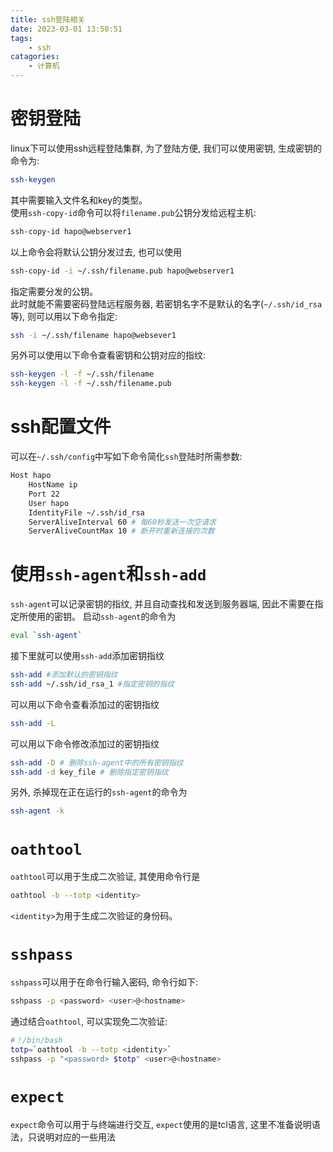 ```yaml
---
title: ssh登陆相关
date: 2023-03-01 13:50:51
tags:
    - ssh
catagories:
    - 计算机
---
```

# 密钥登陆
linux下可以使用ssh远程登陆集群, 为了登陆方便, 我们可以使用密钥, 生成密钥的命令为:
```bash
ssh-keygen
```
其中需要输入文件名和key的类型。  
使用`ssh-copy-id`命令可以将`filename.pub`公钥分发给远程主机:
```bash
ssh-copy-id hapo@webserver1
```
以上命令会将默认公钥分发过去, 也可以使用
```bash
ssh-copy-id -i ~/.ssh/filename.pub hapo@webserver1
```
指定需要分发的公钥。  
此时就能不需要密码登陆远程服务器, 若密钥名字不是默认的名字(`~/.ssh/id_rsa`等), 则可以用以下命令指定:
```bash
ssh -i ~/.ssh/filename hapo@websever1
```
另外可以使用以下命令查看密钥和公钥对应的指纹:
```bash
ssh-keygen -l -f ~/.ssh/filename
ssh-keygen -l -f ~/.ssh/filename.pub
```
<!--more-->
# ssh配置文件
可以在`~/.ssh/config`中写如下命令简化`ssh`登陆时所需参数:
```bash
Host hapo
    HostName ip
    Port 22
    User hapo
    IdentityFile ~/.ssh/id_rsa
    ServerAliveInterval 60 # 每60秒发送一次空请求
    ServerAliveCountMax 10 # 断开时重新连接的次数
```

# 使用`ssh-agent`和`ssh-add`
`ssh-agent`可以记录密钥的指纹, 并且自动查找和发送到服务器端, 因此不需要在指定所使用的密钥。
启动`ssh-agent`的命令为
```bash
eval `ssh-agent`
```
接下里就可以使用`ssh-add`添加密钥指纹
```bash
ssh-add #添加默认的密钥指纹
ssh-add ~/.ssh/id_rsa_1 #指定密钥的指纹
```
可以用以下命令查看添加过的密钥指纹
```bash
ssh-add -L
```
可以用以下命令修改添加过的密钥指纹
```bash
ssh-add -D # 删除ssh-agent中的所有密钥指纹
ssh-add -d key_file # 删除指定密钥指纹
```
另外, 杀掉现在正在运行的`ssh-agent`的命令为
```bash
ssh-agent -k
```
# `oathtool`
`oathtool`可以用于生成二次验证, 其使用命令行是
```bash
oathtool -b --totp <identity>
```
`<identity>`为用于生成二次验证的身份码。

# `sshpass`
`sshpass`可以用于在命令行输入密码, 命令行如下:
```bash
sshpass -p <password> <user>@<hostname>
```
通过结合`oathtool`, 可以实现免二次验证:
```bash
#！/bin/bash
totp=`oathtool -b --totp <identity>`
sshpass -p "<password> $totp" <user>@<hostname>
```

# `expect`
`expect`命令可以用于与终端进行交互, `expect`使用的是tcl语言, 这里不准备说明语法，只说明对应的一些用法
